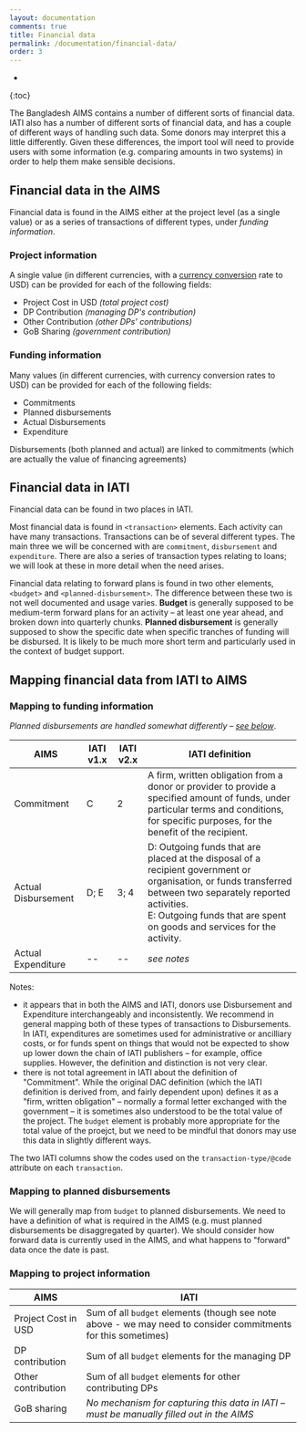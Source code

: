 ```yaml
---
layout: documentation
comments: true
title: Financial data
permalink: /documentation/financial-data/
order: 3
---
```


* 
{:toc}

The Bangladesh AIMS contains a number of different sorts of financial data. IATI also has a number of different sorts of financial data, and has a couple of different ways of handling such data. Some donors may interpret this a little differently. Given these differences, the import tool will need to provide users with some information (e.g. comparing amounts in two systems) in order to help them make sensible decisions.

## Financial data in the AIMS

Financial data is found in the AIMS either at the project level (as a single value) or as a series of transactions of different types, under *funding information*.

### Project information

A single value (in different currencies, with a [currency conversion](../currency/) rate to USD) can be provided for each of the following fields:

* Project Cost in USD *(total project cost)*
* DP Contribution *(managing DP's contribution)*
* Other Contribution *(other DPs' contributions)*
* GoB Sharing *(government contribution)*

### Funding information

Many values (in different currencies, with currency conversion rates to USD) can be provided for each of the following fields:

* Commitments
* Planned disbursements
* Actual Disbursements
* Expenditure

Disbursements (both planned and actual) are linked to commitments (which are actually the value of financing agreements)

## Financial data in IATI

Financial data can be found in two places in IATI.

Most financial data is found in `<transaction>` elements. Each activity can have many transactions. Transactions can be of several different types. The main three we will be concerned with are `commitment`, `disbursement` and `expenditure`. There are also a series of transaction types relating to loans; we will look at these in more detail when the need arises.

Financial data relating to forward plans is found in two other elements, `<budget>` and `<planned-disbursement>`. The difference between these two is not well documented and usage varies. **Budget** is generally supposed to be medium-term forward plans for an activity &ndash; at least one year ahead, and broken down into quarterly chunks. **Planned disbursement** is generally supposed to show the specific date when specific tranches of funding will be disbursed. It is likely to be much more short term and particularly used in the context of budget support.

## Mapping financial data from IATI to AIMS

### Mapping to funding information

*Planned disbursements are handled somewhat differently &ndash; [see below](#mapping-to-planned-disbursements)*.

AIMS | IATI v1.x | IATI v2.x | IATI definition
---- | --------- | --------- | ---------------
Commitment | C | 2 | A firm, written obligation from a donor or provider to provide a specified amount of funds, under particular terms and conditions, for specific purposes, for the benefit of the recipient.
Actual Disbursement | D; E | 3; 4 | D: Outgoing funds that are placed at the disposal of a recipient government or organisation, or funds transferred between two separately reported activities.<br />E: Outgoing funds that are spent on goods and services for the activity.
Actual Expenditure | -- | -- | *see notes*

Notes:

* it appears that in both the AIMS and IATI, donors use Disbursement and Expenditure interchangeably and inconsistently. We recommend in general mapping both of these types of transactions to Disbursements. In IATI, expenditures are sometimes used for administrative or ancilliary costs, or for funds spent on things that would not be expected to show up lower down the chain of IATI publishers &ndash; for example, office supplies. However, the definition and distinction is not very clear.
* there is not total agreement in IATI about the definition of "Commitment". While the original DAC definition (which the IATI definition is derived from, and fairly dependent upon) defines it as a "firm, written obligation" &ndash; normally a formal letter exchanged with the government &ndash; it is sometimes also understood to be the total value of the project. The `budget` element is probably more appropriate for the total value of the proejct, but we need to be mindful that donors may use this data in slightly different ways.

The two IATI columns show the codes used on the `transaction-type/@code` attribute on each `transaction`.

### Mapping to planned disbursements

We will generally map from `budget` to planned disbursements. We need to have a definition of what is required in the AIMS (e.g. must planned disbursements be disaggregated by quarter). We should consider how forward data is currently used in the AIMS, and what happens to "forward" data once the date is past.

### Mapping to project information

AIMS | IATI
---- | ----
Project Cost in USD | Sum of all `budget` elements (though see note above - we may need to consider commitments for this sometimes)
DP contribution | Sum of all `budget` elements for the managing DP
Other contribution | Sum of all `budget` elements for other contributing DPs
GoB sharing | *No mechanism for capturing this data in IATI &ndash; must be manually filled out in the AIMS*

